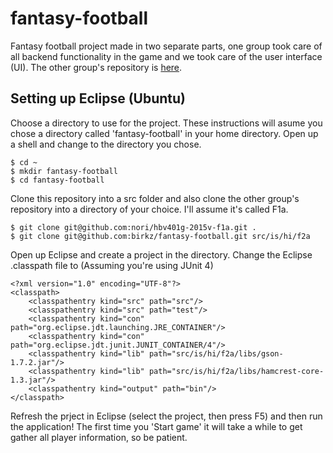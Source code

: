 # fantasy-football
Fantasy football project made in two separate parts, one group took care of all backend functionality in the game and we took care of the user interface (UI). The other group's repository is [here](https://github.com/nori/hbv401g-2015v-f1a).

## Setting up Eclipse (Ubuntu)
Choose a directory to use for the project. These instructions will asume you chose a directory called 'fantasy-football' in your home directory. Open up a shell and change to the directory you chose.

	$ cd ~
	$ mkdir fantasy-football
	$ cd fantasy-football

Clone this repository into a src folder and also clone the other group's repository into a directory of your choice. I'll assume it's called F1a.

	$ git clone git@github.com:nori/hbv401g-2015v-f1a.git .
	$ git clone git@github.com:birkz/fantasy-football.git src/is/hi/f2a
	
Open up Eclipse and create a project in the directory. Change the Eclipse .classpath file to (Assuming you're using JUnit 4)

	<?xml version="1.0" encoding="UTF-8"?>
	<classpath>
		<classpathentry kind="src" path="src"/>
		<classpathentry kind="src" path="test"/>
		<classpathentry kind="con" path="org.eclipse.jdt.launching.JRE_CONTAINER"/>
		<classpathentry kind="con" path="org.eclipse.jdt.junit.JUNIT_CONTAINER/4"/>
		<classpathentry kind="lib" path="src/is/hi/f2a/libs/gson-1.7.2.jar"/>
		<classpathentry kind="lib" path="src/is/hi/f2a/libs/hamcrest-core-1.3.jar"/>
		<classpathentry kind="output" path="bin"/>
	</classpath>

Refresh the prject in Eclipse (select the project, then press F5) and then run the application! The first time you 'Start game' it will take a while to get gather all player information, so be patient.